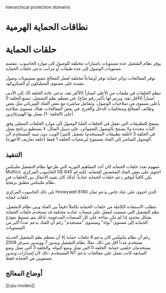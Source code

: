 hierarchical protection domains
# نطاقات الحماية الهرمية

# حلقات الحماية

يوفر نظام التشغيل عدة مستويات بامتيازات مختلفة للوصول إلى موارد الحاسوب. تنقسم مستويات الوصول إلى عدة طبقات أو مراتب تدعى حلقات الحماية.

توفر المعالجات دوائر حماية توفر أوضاعاً مختلفة لعمل المعالج تتمتع بمستويات وصول مقيدة على مستوى السيليكون أو الميكروكود.

تنظم الحلقات في طبقات من الأعلى امتيازاً (الأكثر ثقة، تدعى عادة الحلقة 0)، إلى الأدنى امتيازاً (الأقل ثقة، ويرمز لها بأكبر رقم متاح). في معظم نظم التشغيل، تتمتع الحلقة 0 بأعلى مستوى من صلاحيات الوصول، وتتعامل مباشرة مع بعض العتاد الفيزيائي مثل بعض وظائف المعالج ومتحكمات الدخل والخرج. في بعض المعالجات، هناك مستوى صلاحية أعلى (الحلقة -1) يعمل بها الهيبرفايزور.

يسمح للتطبيقات التي تعمل في الحلقات العليا الوصول إلى موارد الحلقات السفلى وفق آليات محددة ولا يسمح بالوصول العشوائي. على سبيل المثال، لا يستطيع برنامج يعمل في الحلقة 3 (حلقة تطبيقات المستخدم) تشغيل كاميرا الويب دون تنبيه المستخدم لأن الوصول المباشر إلى العتاد مسموح لبرمجيات الحلقة 1 فقط (حلقة تعاريف الأجهزة).

## التنفيذ

مفهوم تعدد حلقات الحماية كان أحد المفاهيم الثورية التي طرحها نظام التشغيل ملتيكس Multics. الحاسوب المركزي GE 645 احتوى على بعض العتاد المخصص للحماية، لكنه لم يكن كافياً لتوفير دعم حلقات الحماية عتادياً، لذلك كان تقييد الانتقال بين الحلقات في نظام ملتيكس مطبق برمجياً.

تلى ذلك الحاسوب المركزي Honeywell 6180 الذي احتوى على عتاد خاص يدعم ثمان حلقات حماية.

تتطلب الاستفادة الكاملة من حلقات الحماية تكاملاً دقيقاً بين العتاد وبين نظام التشغيل. نظم التشغيل التي صممت لتعمل على منصات عتادية مختلفة قد تستخدم حلقات الحماية بشكل محدود إذا لم تكن متاحة على كل المنصات المدعومة. لذلك يتم تبسيط نموذج الحماية إلى مستوى "نواة" ومستوى "مستخدم" رغم أن العتاد يدعم عدداً أكبر من المستويات.

رغم أن نظام ملتيكس كان يدعم 8 حلقات حماية إلا أن معظم نظم التشغيل الحديثة تستخدم عدداً أقل من ذلك. مثلاً، نظام التشغيل ويندوز 7 وويندوز سيرفر 2008 يستخدمان حلقتي حماية: الحلقة 0 التي تمثل وضع النواة، والحلقة 3 التي تمثل وضع المستخدم. ذلك لأن إصدارات ويندوز NT السابقة كانت تعمل على معالجات تدعم مستويين من الحماية فقط.

## أوضاع المعالج

[[cpu modes]]

